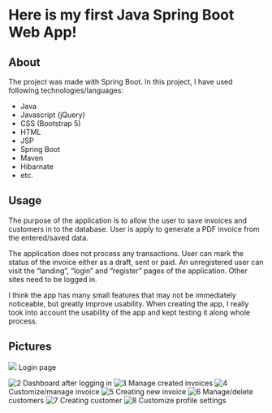 # Here is my first Java Spring Boot Web App!


## About
The project was made with Spring Boot. In this project, I have used following technologies/languages: 
- Java 
- Javascript (jQuery)
- CSS (Bootstrap 5) 
- HTML 
- JSP 
- Spring Boot 
- Maven 
- Hibarnate
- etc.

## Usage
The purpose of the application is to allow the user to save invoices and customers in to the database.
User is apply to generate a PDF invoice from the entered/saved data.

The application does not process any transactions. User can mark the status of the invoice either as a draft, sent or paid. An unregistered user can visit the “landing”, “login” and “register” pages of the application. Other sites need to be logged in.

I think the app has many small features that may not be immediately noticeable, but greatly improve usability. When creating the app, I really took into account the usability of the app and kept testing it along whole process.

## Pictures
![](https://i.ibb.co/cbyLNX7/1.png)
Login page

<img src="https://i.ibb.co/n357why/2.png" alt="2" border="0">
Dashboard after logging in

<img src="https://i.ibb.co/z6NzT2f/3.png" alt="3" border="0">
Manage created invoices

<img src="https://i.ibb.co/tpkG7pF/4.png" alt="4" border="0">
Customize/manage invoice

<img src="https://i.ibb.co/TTVdtm3/5.png" alt="5" border="0">
Creating new invoice

<img src="https://i.ibb.co/HD5Dg4D/6.png" alt="6" border="0">
Manage/delete customers

<img src="https://i.ibb.co/4mQFWHH/7.png" alt="7" border="0">
Creating customer

<img src="https://i.ibb.co/zrFgTHQ/8.png" alt="8" border="0">
Customize profile settings
